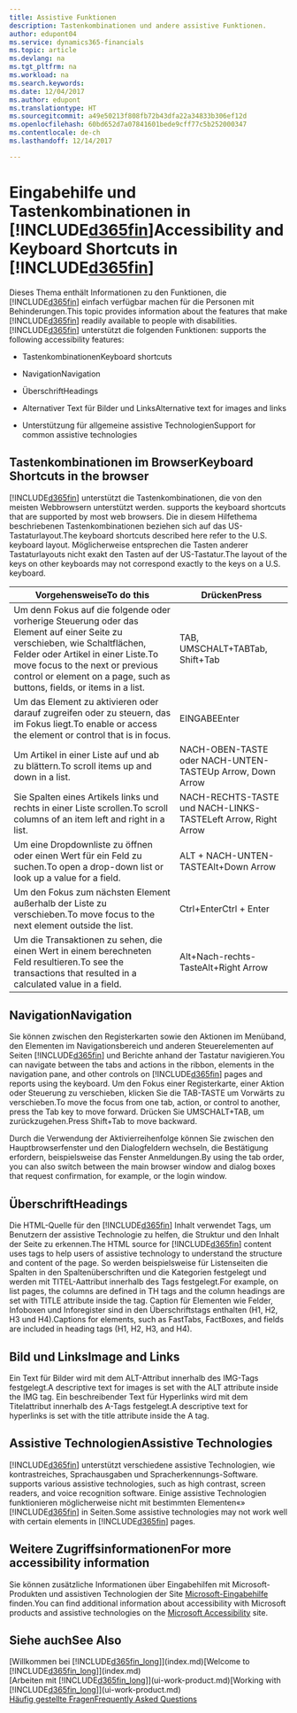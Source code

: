 ```yaml
---
title: Assistive Funktionen
description: Tastenkombinationen und andere assistive Funktionen.
author: edupont04
ms.service: dynamics365-financials
ms.topic: article
ms.devlang: na
ms.tgt_pltfrm: na
ms.workload: na
ms.search.keywords: 
ms.date: 12/04/2017
ms.author: edupont
ms.translationtype: HT
ms.sourcegitcommit: a49e50213f808fb72b43dfa22a34833b306ef12d
ms.openlocfilehash: 60bd652d7a07841601bede9cff77c5b252000347
ms.contentlocale: de-ch
ms.lasthandoff: 12/14/2017

---
```

# <a name="accessibility-and-keyboard-shortcuts-in-included365finincludesd365finmdmd"></a><span data-ttu-id="077ae-103">Eingabehilfe und Tastenkombinationen in [!INCLUDE[d365fin](includes/d365fin_md.md)]</span><span class="sxs-lookup"><span data-stu-id="077ae-103">Accessibility and Keyboard Shortcuts in [!INCLUDE[d365fin](includes/d365fin_md.md)]</span></span>
<span data-ttu-id="077ae-104">Dieses Thema enthält Informationen zu den Funktionen, die [!INCLUDE[d365fin](includes/d365fin_md.md)] einfach verfügbar machen für die Personen mit Behinderungen.</span><span class="sxs-lookup"><span data-stu-id="077ae-104">This topic provides information about the features that make [!INCLUDE[d365fin](includes/d365fin_md.md)] readily available to people with disabilities.</span></span> [!INCLUDE[d365fin](includes/d365fin_md.md)]<span data-ttu-id="077ae-105"> unterstützt die folgenden Funktionen:</span><span class="sxs-lookup"><span data-stu-id="077ae-105"> supports the following accessibility features:</span></span>  

-   <span data-ttu-id="077ae-106">Tastenkombinationen</span><span class="sxs-lookup"><span data-stu-id="077ae-106">Keyboard shortcuts</span></span>  

-   <span data-ttu-id="077ae-107">Navigation</span><span class="sxs-lookup"><span data-stu-id="077ae-107">Navigation</span></span>  

-   <span data-ttu-id="077ae-108">Überschrift</span><span class="sxs-lookup"><span data-stu-id="077ae-108">Headings</span></span>  

-   <span data-ttu-id="077ae-109">Alternativer Text für Bilder und Links</span><span class="sxs-lookup"><span data-stu-id="077ae-109">Alternative text for images and links</span></span>  

-   <span data-ttu-id="077ae-110">Unterstützung für allgemeine assistive Technologien</span><span class="sxs-lookup"><span data-stu-id="077ae-110">Support for common assistive technologies</span></span>  

##  <a name="Keyboard"></a> <span data-ttu-id="077ae-111">Tastenkombinationen im Browser</span><span class="sxs-lookup"><span data-stu-id="077ae-111">Keyboard Shortcuts in the browser</span></span>
 [!INCLUDE[d365fin](includes/d365fin_md.md)]<span data-ttu-id="077ae-112"> unterstützt die Tastenkombinationen, die von den meisten Webbrowsern unterstützt werden.</span><span class="sxs-lookup"><span data-stu-id="077ae-112"> supports the keyboard shortcuts that are supported by most web browsers.</span></span> <span data-ttu-id="077ae-113">Die in diesem Hilfethema beschriebenen Tastenkombinationen beziehen sich auf das US-Tastaturlayout.</span><span class="sxs-lookup"><span data-stu-id="077ae-113">The keyboard shortcuts described here refer to the U.S. keyboard layout.</span></span> <span data-ttu-id="077ae-114">Möglicherweise entsprechen die Tasten anderer Tastaturlayouts nicht exakt den Tasten auf der US-Tastatur.</span><span class="sxs-lookup"><span data-stu-id="077ae-114">The layout of the keys on other keyboards may not correspond exactly to the keys on a U.S. keyboard.</span></span>  

|<span data-ttu-id="077ae-115">Vorgehensweise</span><span class="sxs-lookup"><span data-stu-id="077ae-115">To do this</span></span>|<span data-ttu-id="077ae-116">Drücken</span><span class="sxs-lookup"><span data-stu-id="077ae-116">Press</span></span>|  
|----------------|-----------|  
|<span data-ttu-id="077ae-117">Um denn Fokus auf die folgende oder vorherige Steuerung oder das Element auf einer Seite zu verschieben, wie Schaltflächen, Felder oder Artikel in einer Liste.</span><span class="sxs-lookup"><span data-stu-id="077ae-117">To move focus to the next or previous control or element on a page, such as buttons, fields, or items in a list.</span></span>|<span data-ttu-id="077ae-118">TAB, UMSCHALT+TAB</span><span class="sxs-lookup"><span data-stu-id="077ae-118">Tab, Shift+Tab</span></span>|  
|<span data-ttu-id="077ae-119">Um das Element zu aktivieren oder darauf zugreifen oder zu steuern, das im Fokus liegt.</span><span class="sxs-lookup"><span data-stu-id="077ae-119">To enable or access the element or control that is in focus.</span></span>|<span data-ttu-id="077ae-120">EINGABE</span><span class="sxs-lookup"><span data-stu-id="077ae-120">Enter</span></span>|  
|<span data-ttu-id="077ae-121">Um Artikel in einer Liste auf und ab zu blättern.</span><span class="sxs-lookup"><span data-stu-id="077ae-121">To scroll items up and down in a list.</span></span>|<span data-ttu-id="077ae-122">NACH-OBEN-TASTE oder NACH-UNTEN-TASTE</span><span class="sxs-lookup"><span data-stu-id="077ae-122">Up Arrow, Down Arrow</span></span>|  
|<span data-ttu-id="077ae-123">Sie Spalten eines Artikels links und rechts in einer Liste scrollen.</span><span class="sxs-lookup"><span data-stu-id="077ae-123">To scroll columns of an item left and right in a list.</span></span>|<span data-ttu-id="077ae-124">NACH-RECHTS-TASTE und NACH-LINKS-TASTE</span><span class="sxs-lookup"><span data-stu-id="077ae-124">Left Arrow, Right Arrow</span></span>|  
|<span data-ttu-id="077ae-125">Um eine Dropdownliste zu öffnen oder einen Wert für ein Feld zu suchen.</span><span class="sxs-lookup"><span data-stu-id="077ae-125">To open a drop-down list or look up a value for a field.</span></span>|<span data-ttu-id="077ae-126">ALT + NACH-UNTEN-TASTE</span><span class="sxs-lookup"><span data-stu-id="077ae-126">Alt+Down Arrow</span></span>|  
|<span data-ttu-id="077ae-127">Um den Fokus zum nächsten Element außerhalb der Liste zu verschieben.</span><span class="sxs-lookup"><span data-stu-id="077ae-127">To move focus to the next element outside the list.</span></span>|<span data-ttu-id="077ae-128">Ctrl+Enter</span><span class="sxs-lookup"><span data-stu-id="077ae-128">Ctrl + Enter</span></span>|  
|<span data-ttu-id="077ae-129">Um die Transaktionen zu sehen, die einen Wert in einem berechneten Feld resultieren.</span><span class="sxs-lookup"><span data-stu-id="077ae-129">To see the transactions that resulted in a calculated value in a field.</span></span>|<span data-ttu-id="077ae-130">Alt+Nach-rechts-Taste</span><span class="sxs-lookup"><span data-stu-id="077ae-130">Alt+Right Arrow</span></span>|  

##  <a name="Navigation"></a> <span data-ttu-id="077ae-131">Navigation</span><span class="sxs-lookup"><span data-stu-id="077ae-131">Navigation</span></span>  
 <span data-ttu-id="077ae-132">Sie können zwischen den Registerkarten sowie den Aktionen im Menüband, den Elementen im Navigationsbereich und anderen Steuerelementen auf Seiten [!INCLUDE[d365fin](includes/d365fin_md.md)] und Berichte anhand der Tastatur navigieren.</span><span class="sxs-lookup"><span data-stu-id="077ae-132">You can navigate between the tabs and actions in the ribbon, elements in the navigation pane, and other controls on [!INCLUDE[d365fin](includes/d365fin_md.md)] pages and reports using the keyboard.</span></span> <span data-ttu-id="077ae-133">Um den Fokus einer Registerkarte, einer Aktion oder Steuerung zu verschieben, klicken Sie die TAB-TASTE um Vorwärts zu verschieben.</span><span class="sxs-lookup"><span data-stu-id="077ae-133">To move the focus from one tab, action, or control to another, press the Tab key to move forward.</span></span> <span data-ttu-id="077ae-134">Drücken Sie UMSCHALT+TAB, um zurückzugehen.</span><span class="sxs-lookup"><span data-stu-id="077ae-134">Press Shift+Tab to move backward.</span></span>  

 <span data-ttu-id="077ae-135">Durch die Verwendung der Aktivierreihenfolge können Sie zwischen den Hauptbrowserfenster und den Dialogfeldern wechseln, die Bestätigung erfordern, beispielsweise das Fenster Anmeldungen.</span><span class="sxs-lookup"><span data-stu-id="077ae-135">By using the tab order, you can also switch between the main browser window and dialog boxes that request confirmation, for example, or the login window.</span></span>  

##  <a name="Headings"></a> <span data-ttu-id="077ae-136">Überschrift</span><span class="sxs-lookup"><span data-stu-id="077ae-136">Headings</span></span>  
 <span data-ttu-id="077ae-137">Die HTML-Quelle für den [!INCLUDE[d365fin](includes/d365fin_md.md)] Inhalt verwendet Tags, um Benutzern der assistive Technologie zu helfen, die Struktur und den Inhalt der Seite zu erkennen.</span><span class="sxs-lookup"><span data-stu-id="077ae-137">The HTML source for [!INCLUDE[d365fin](includes/d365fin_md.md)] content uses tags to help users of assistive technology to understand the structure and content of the page.</span></span> <span data-ttu-id="077ae-138">So werden beispielsweise für Listenseiten die Spalten in den Spaltenüberschriften und die Kategorien festgelegt und werden mit TITEL-Aattribut innerhalb des Tags festgelegt.</span><span class="sxs-lookup"><span data-stu-id="077ae-138">For example, on list pages, the columns are defined in TH tags and the column headings are set with TITLE attribute inside the tag.</span></span> <span data-ttu-id="077ae-139">Caption für Elementen wie Felder, Infoboxen und Inforegister sind in den Überschriftstags enthalten (H1, H2, H3 und H4).</span><span class="sxs-lookup"><span data-stu-id="077ae-139">Captions for elements, such as FastTabs, FactBoxes, and fields are included in heading tags (H1, H2, H3, and H4).</span></span>  

##  <a name="Images"></a> <span data-ttu-id="077ae-140">Bild und Links</span><span class="sxs-lookup"><span data-stu-id="077ae-140">Image and Links</span></span>  
 <span data-ttu-id="077ae-141">Ein Text für Bilder wird mit dem ALT-Attribut innerhalb des IMG-Tags festgelegt.</span><span class="sxs-lookup"><span data-stu-id="077ae-141">A descriptive text for images is set with the ALT attribute inside the IMG tag.</span></span> <span data-ttu-id="077ae-142">Ein beschreibender Text für Hyperlinks wird mit dem Titelattribut innerhalb des A-Tags festgelegt.</span><span class="sxs-lookup"><span data-stu-id="077ae-142">A descriptive text for hyperlinks is set with the title attribute inside the A tag.</span></span>  

##  <a name="AssistiveTech"></a> <span data-ttu-id="077ae-143">Assistive Technologien</span><span class="sxs-lookup"><span data-stu-id="077ae-143">Assistive Technologies</span></span>  
[!INCLUDE[d365fin](includes/d365fin_md.md)]<span data-ttu-id="077ae-144"> unterstützt verschiedene assistive Technologien, wie kontrastreiches, Sprachausgaben und Spracherkennungs-Software.</span><span class="sxs-lookup"><span data-stu-id="077ae-144"> supports various assistive technologies, such as high contrast, screen readers, and voice recognition software.</span></span> <span data-ttu-id="077ae-145">Einige assistive Technologien funktionieren möglicherweise nicht mit bestimmten Elementen«» [!INCLUDE[d365fin](includes/d365fin_md.md)] in Seiten.</span><span class="sxs-lookup"><span data-stu-id="077ae-145">Some assistive technologies may not work well with certain elements in [!INCLUDE[d365fin](includes/d365fin_md.md)] pages.</span></span>  

## <a name="for-more-accessibility-information"></a><span data-ttu-id="077ae-146">Weitere Zugriffsinformationen</span><span class="sxs-lookup"><span data-stu-id="077ae-146">For more accessibility information</span></span>  
<span data-ttu-id="077ae-147">Sie können zusätzliche Informationen über Eingabehilfen mit Microsoft-Produkten und assistiven Technologien der Site [Microsoft-Eingabehilfe](http://go.microsoft.com/fwlink/?LinkId=262160) finden.</span><span class="sxs-lookup"><span data-stu-id="077ae-147">You can find additional information about accessibility with Microsoft products and assistive technologies on the [Microsoft Accessibility](http://go.microsoft.com/fwlink/?LinkId=262160) site.</span></span>

## <a name="see-also"></a><span data-ttu-id="077ae-148">Siehe auch</span><span class="sxs-lookup"><span data-stu-id="077ae-148">See Also</span></span>
<span data-ttu-id="077ae-149">[Willkommen bei [!INCLUDE[d365fin_long](includes/d365fin_long_md.md)]](index.md)</span><span class="sxs-lookup"><span data-stu-id="077ae-149">[Welcome to [!INCLUDE[d365fin_long](includes/d365fin_long_md.md)]](index.md)</span></span>  
<span data-ttu-id="077ae-150">[Arbeiten mit [!INCLUDE[d365fin_long](includes/d365fin_long_md.md)]](ui-work-product.md)</span><span class="sxs-lookup"><span data-stu-id="077ae-150">[Working with [!INCLUDE[d365fin_long](includes/d365fin_long_md.md)]](ui-work-product.md)</span></span>  
[<span data-ttu-id="077ae-151">Häufig gestellte Fragen</span><span class="sxs-lookup"><span data-stu-id="077ae-151">Frequently Asked Questions</span></span>](across-faq.md)  

